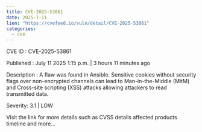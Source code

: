 ```yaml
--- 
title: CVE-2025-53861
date: 2025-7-11
lien: "https://cvefeed.io/vuln/detail/CVE-2025-53861"
categories:
  - cve
---
```


CVE ID : CVE-2025-53861

Published :  July 11
2025
1:15 p.m. | 3 hours
11 minutes ago

Description : A flaw was found in Ansible. Sensitive cookies without security flags over non-encrypted channels can lead to Man-in-the-Middle (MitM) and Cross-site scripting (XSS) attacks allowing attackers to read transmitted data.

Severity: 3.1 | LOW

Visit the link for more details
such as CVSS details
affected products
timeline
and more...

